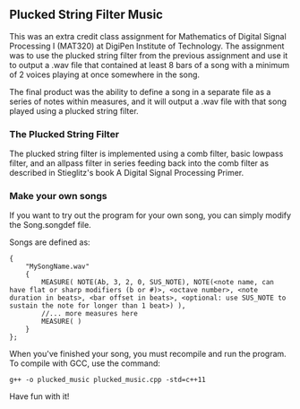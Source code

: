 ## Plucked String Filter Music

This was an extra credit class assignment for Mathematics of Digital Signal Processing I (MAT320) at DigiPen Institute of Technology. 
The assignment was to use the plucked string filter from the previous assignment and 
use it to output a .wav file that contained at least 8 bars of a song with a minimum of 2 voices playing at once somewhere in the song. 
  
The final product was the ability to define a song in a separate file as a series of notes within measures, and it will output a .wav file with that song played using a plucked string filter.
  
### The Plucked String Filter

The plucked string filter is implemented using a comb filter, basic lowpass filter, and an allpass filter in series feeding back into the comb filter as described in Stieglitz's book A Digital Signal Processing Primer. 

### Make your own songs

If you want to try out the program for your own song, you can simply modify the Song.songdef file.
  
Songs are defined as: 
```
{
    "MySongName.wav"
    {
        MEASURE( NOTE(Ab, 3, 2, 0, SUS_NOTE), NOTE(<note name, can have flat or sharp modifiers (b or #)>, <octave number>, <note duration in beats>, <bar offset in beats>, <optional: use SUS_NOTE to sustain the note for longer than 1 beat>) ),
	    //... more measures here
	    MEASURE( )
    }
};
```
  
When you've finished your song, you must recompile and run the program.
To compile with GCC, use the command:

`g++ -o plucked_music plucked_music.cpp -std=c++11`

Have fun with it!